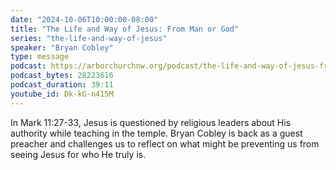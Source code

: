 ```yaml
---
date: "2024-10-06T10:00:00-08:00"
title: "The Life and Way of Jesus: From Man or God"
series: "the-life-and-way-of-jesus"
speaker: "Bryan Cobley"
type: message
podcast: https://arborchurchnw.org/podcast/the-life-and-way-of-jesus-from-man-or-god.mp3
podcast_bytes: 28223616
podcast_duration: 39:11
youtube_id: Dk-kG-n415M
---
```


In Mark 11:27-33, Jesus is questioned by religious leaders about His authority while teaching in the temple. Bryan Cobley is back as a guest preacher and challenges us to reflect on what might be preventing us from seeing Jesus for who He truly is.
